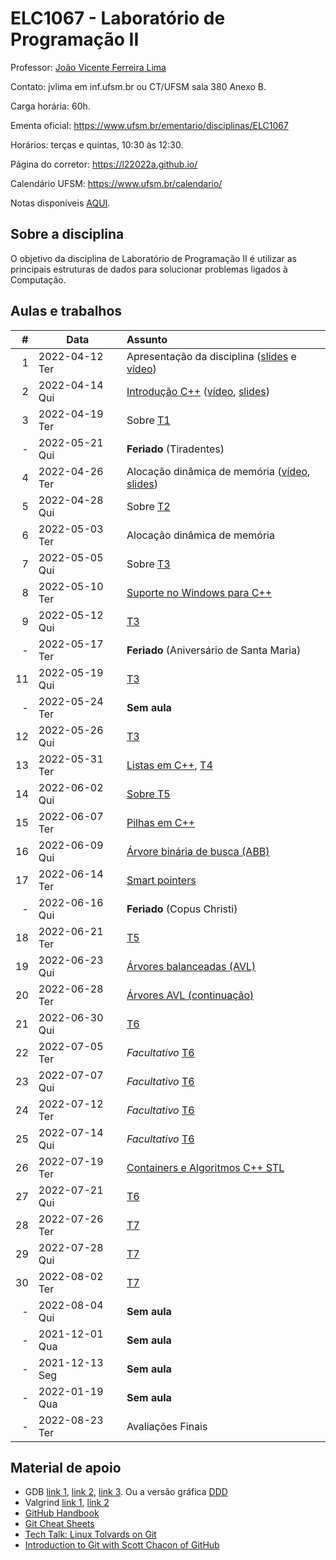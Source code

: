 # ELC1067 - Laboratório de Programação II

Professor: [João Vicente Ferreira Lima](http://www.inf.ufsm.br/~jvlima)

Contato: jvlima em inf.ufsm.br ou CT/UFSM sala 380 Anexo B.

Carga horária: 60h.

Ementa oficial: https://www.ufsm.br/ementario/disciplinas/ELC1067

Horários: terças e quintas, 10:30 às 12:30.

Página do corretor: https://l22022a.github.io/

Calendário UFSM: https://www.ufsm.br/calendario/

Notas disponíveis [AQUI](https://docs.google.com/spreadsheets/d/e/2PACX-1vQU220otK1dT7Q8-xpOqnOBYoztd7-2yVeK9jtxxL1PVIA5N_Rxa4qfRPU2KYlDikU4o8xup7-mKOAB/pubhtml).

## Sobre a disciplina

O objetivo da disciplina de Laboratório de Programação II é utilizar as principais estruturas de dados para solucionar problemas ligados à Computação.

## Aulas e trabalhos

|  # | Data             | Assunto          |
|---:|------------------|:-----------------|
| 1 | 2022-04-12 Ter   | Apresentação da disciplina ([slides](https://docs.google.com/presentation/d/1TRYCyxJVxvltjvEDIneNl-2YCT2Ys2RNN4BRObkhfVE/edit?usp=sharing) e [vídeo](https://youtu.be/cUiFPopsXR4))   |
| 2 | 2022-04-14 Qui   | [Introdução C++](./aulas/introducao_cxx) ([vídeo](https://youtu.be/pB-MdBKNpNo), [slides](./aulas/02_intro_cxx/02_intro_cxx.pdf))  |
| 3 | 2022-04-19 Ter | Sobre [T1](./trabalhos/T1) |
| - | 2022-05-21 Qui | **Feriado** (Tiradentes) |
| 4 | 2022-04-26 Ter |  Alocação dinâmica de memória ([vídeo](https://youtu.be/KxvOkY4ipII), [slides](./aulas/03_memoria/03_memoria.pdf))  |
| 5 | 2022-04-28 Qui |  Sobre [T2](./trabalhos/T2) |
| 6 | 2022-05-03 Ter | Alocação dinâmica de memória |
| 7 | 2022-05-05 Qui | Sobre [T3](./trabalhos/T3) |
| 8 | 2022-05-10 Ter | [Suporte no Windows para C++](./aulas/08_windows) |
| 9 | 2022-05-12 Qui | [T3](./trabalhos/T3) |
| - | 2022-05-17 Ter | **Feriado** (Aniversário de Santa Maria)  |
| 11 | 2022-05-19 Qui | [T3](./trabalhos/T3) |
| - | 2022-05-24 Ter | **Sem aula** |
| 12 | 2022-05-26 Qui | [T3](./trabalhos/T3) |
| 13 | 2022-05-31 Ter | [Listas em C++](./aulas/09_listas), [T4](./trabalhos/T4) |
| 14 | 2022-06-02 Qui | [Sobre T5](./trabalhos/T5) |
| 15 | 2022-06-07 Ter | [Pilhas em C++](./aulas/13_pilhas)  |
| 16 | 2022-06-09 Qui | [Árvore binária de busca (ABB)](./aulas/16_abb/)  |
| 17 | 2022-06-14 Ter | [Smart pointers](./aulas/11_pointers/) |
| - | 2022-06-16 Qui |  **Feriado** (Copus Christi) |
| 18 | 2022-06-21 Ter | [T5](./trabalhos/T5) |
| 19 | 2022-06-23 Qui | [Árvores balanceadas (AVL)](./aulas/19_avl/) |
| 20 | 2022-06-28 Ter | [Árvores AVL (continuação)](./aulas/20_avl/) |
| 21 | 2022-06-30 Qui | [T6](./trabalhos/T6) |
| 22 | 2022-07-05 Ter | *Facultativo* [T6](./trabalhos/T6) |
| 23 | 2022-07-07 Qui | *Facultativo* [T6](./trabalhos/T6) |
| 24 | 2022-07-12 Ter | *Facultativo* [T6](./trabalhos/T6) |
| 25 | 2022-07-14 Qui | *Facultativo* [T6](./trabalhos/T6) |
| 26 | 2022-07-19 Ter | [Containers e Algoritmos C++ STL](./aulas/20_algorithms) |
| 27 | 2022-07-21 Qui | [T6](./trabalhos/T6) |
| 28 | 2022-07-26 Ter | [T7](./trabalhos/T7) |
| 29 | 2022-07-28 Qui | [T7](./trabalhos/T7) |
| 30 | 2022-08-02 Ter | [T7](./trabalhos/T7) |
| - | 2022-08-04 Qui  | **Sem aula** |
| - | 2021-12-01  Qua | **Sem aula** |
| - | 2021-12-13  Seg | **Sem aula** |
| - | 2022-01-19 Qua | **Sem aula** |
| - | 2022-08-23 Ter | Avaliações Finais |

## Material de apoio

- GDB [link 1](http://www.cs.umd.edu/~srhuang/teaching/cmsc212/gdb-tutorial-handout.pdf), [link 2](https://www.cs.cmu.edu/~gilpin/tutorial/), [link 3](http://www.lrc.ic.unicamp.br/~luciano/courses/mc202-2s2009/tutorial_gdb.txt). Ou a versão gráfica [DDD](https://www.gnu.org/software/ddd/)
- Valgrind [link 1](http://valgrind.org/docs/manual/quick-start.html), [link 2](https://web.stanford.edu/class/cs107/guide_valgrind.html)
- [GitHub Handbook](https://guides.github.com/introduction/git-handbook/)
- [Git Cheat Sheets](https://github.github.com/training-kit/)
- [Tech Talk: Linux Tolvards on Git](http://youtu.be/4XpnKHJAok8)
- [Introduction to Git with Scott Chacon of GitHub](https://youtu.be/ZDR433b0HJY)

